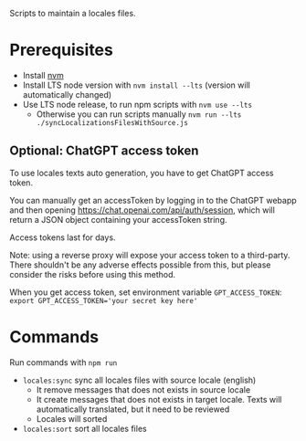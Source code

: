 Scripts to maintain a locales files.

# Prerequisites
- Install [nvm](https://github.com/nvm-sh/nvm)
- Install LTS node version with `nvm install --lts` (version will automatically changed)
- Use LTS node release, to run npm scripts with `nvm use --lts`
	- Otherwise you can run scripts manually `nvm run --lts ./syncLocalizationsFilesWithSource.js`

## Optional: ChatGPT access token

To use locales texts auto generation, you have to get ChatGPT access token.

You can manually get an accessToken by logging in to the ChatGPT webapp and then opening https://chat.openai.com/api/auth/session, which will return a JSON object containing your accessToken string.

Access tokens last for days.

Note: using a reverse proxy will expose your access token to a third-party. There shouldn't be any adverse effects possible from this, but please consider the risks before using this method.

When you get access token, set environment variable `GPT_ACCESS_TOKEN`: `export GPT_ACCESS_TOKEN='your secret key here'`

# Commands

Run commands with `npm run`
- `locales:sync` sync all locales files with source locale (english)
	- It remove messages that does not exists in source locale
	- It create messages that does not exists in target locale. Texts will automatically translated, but it need to be reviewed
	- Locales will sorted
- `locales:sort` sort all locales files
